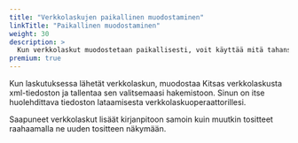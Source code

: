```yaml
---
title: "Verkkolaskujen paikallinen muodostaminen"
linkTitle: "Paikallinen muodostaminen"
weight: 30
description: >
  Kun verkkolaskut muodostetaan paikallisesti, voit käyttää mitä tahansa verkkolaskuoperaattoria
premium: true
---
```


Kun laskutuksessa lähetät verkkolaskun, muodostaa Kitsas verkkolaskusta xml-tiedoston ja tallentaa sen valitsemaasi hakemistoon. Sinun on itse huolehdittava tiedoston lataamisesta verkkolaskuoperaattorillesi.

Saapuneet verkkolaskut lisäät kirjanpitoon samoin kuin muutkin tositteet raahaamalla ne uuden tositteen näkymään.
